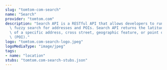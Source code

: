 ```yaml
---
slug: "tomtom-com-search"
name: "Search"
provider: "tomtom.com"
description: "Search API is a RESTful API that allows developers to run a single line\
  \ fuzzy search for addresses and POIs. Search API returns the latitude/longitude\
  \ of a specific address, cross street, geographic feature, or point of interest\
  \ (POI)."
logo: "tomtom.com-search-logo.jpeg"
logoMediaType: "image/jpeg"
tags:
- name: "location"
stubs: "tomtom.com-search-stubs.json"
---
```

